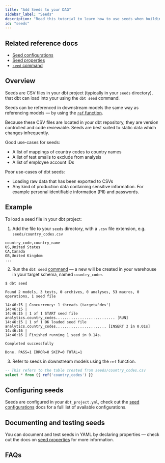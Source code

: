 ```yaml
---
title: "Add Seeds to your DAG"
sidebar_label: "Seeds"
description: "Read this tutorial to learn how to use seeds when building in dbt."
id: "seeds"
---
```

## Related reference docs
* [Seed configurations](/reference/seed-configs)
* [Seed properties](/reference/seed-properties)
* [`seed` command](/reference/commands/seed)

## Overview
Seeds are CSV files in your dbt project (typically in your `seeds` directory), that dbt can load into your <Term id="data-warehouse" /> using the `dbt seed` command.

Seeds can be referenced in downstream models the same way as referencing models — by using the [`ref` function](/reference/dbt-jinja-functions/ref).

Because these CSV files are located in your dbt repository, they are version controlled and code reviewable. Seeds are best suited to static data which changes infrequently.

Good use-cases for seeds:
* A list of mappings of country codes to country names
* A list of test emails to exclude from analysis
* A list of employee account IDs

Poor use-cases of dbt seeds:
* Loading raw data that has been exported to CSVs
* Any kind of production data containing sensitive information. For example
personal identifiable information (PII) and passwords.


## Example
To load a seed file in your dbt project:
1. Add the file to your `seeds` directory, with a `.csv` file extension, e.g. `seeds/country_codes.csv`

<File name='seeds/country_codes.csv'>

```text
country_code,country_name
US,United States
CA,Canada
GB,United Kingdom
...
```

</File>

2. Run the `dbt seed` [command](/reference/commands/seed) — a new <Term id="table" /> will be created in your warehouse in your target schema, named `country_codes`
```
$ dbt seed

Found 2 models, 3 tests, 0 archives, 0 analyses, 53 macros, 0 operations, 1 seed file

14:46:15 | Concurrency: 1 threads (target='dev')
14:46:15 |
14:46:15 | 1 of 1 START seed file analytics.country_codes........................... [RUN]
14:46:15 | 1 of 1 OK loaded seed file analytics.country_codes....................... [INSERT 3 in 0.01s]
14:46:16 |
14:46:16 | Finished running 1 seed in 0.14s.

Completed successfully

Done. PASS=1 ERROR=0 SKIP=0 TOTAL=1
```

3. Refer to seeds in downstream models using the `ref` function.

<File name='models/orders.sql'>

```sql
-- This refers to the table created from seeds/country_codes.csv
select * from {{ ref('country_codes') }}
```

</File>

## Configuring seeds
Seeds are configured in your `dbt_project.yml`, check out the [seed configurations](reference/seed-configs.md) docs for a full list of available configurations.


## Documenting and testing seeds
You can document and test seeds in YAML by declaring properties — check out the docs on [seed properties](/reference/seed-properties) for more information.

## FAQs
<FAQ path="Seeds/load-raw-data-with-seed" />
<FAQ path="Tests/configurable-data-path" />
<FAQ path="Seeds/full-refresh-seed" />
<FAQ path="Tests/testing-seeds" />
<FAQ path="Seeds/seed-datatypes" />
<FAQ path="Runs/run-downstream-of-seed" />
<FAQ path="Seeds/leading-zeros-in-seed" />
<FAQ path="Seeds/build-one-seed" />
<FAQ path="Seeds/seed-hooks" />
